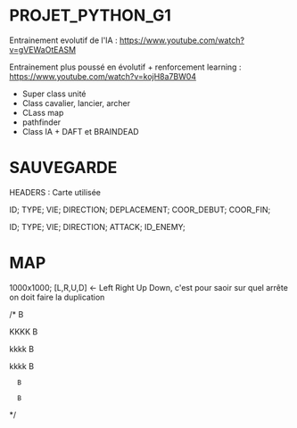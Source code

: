 # PROJET_PYTHON_G1

Entrainement evolutif de l'IA : https://www.youtube.com/watch?v=gVEWaOtEASM

Entrainement plus poussé en évolutif + renforcement learning : https://www.youtube.com/watch?v=kojH8a7BW04



* Super class unité
* Class cavalier, lancier, archer
* CLass map
* pathfinder
* Class IA + DAFT et BRAINDEAD


#  SAUVEGARDE 

HEADERS : Carte utilisée


ID; TYPE; VIE; DIRECTION; DEPLACEMENT; COOR_DEBUT; COOR_FIN;

ID; TYPE; VIE; DIRECTION; ATTACK; ID_ENEMY;

#  MAP 

1000x1000; [L,R,U,D] <- Left Right Up Down, c'est pour saoir sur quel arrête on doit faire la duplication

/*      B
      
KKKK  B

kkkk  B

kkkk  B 

      B
      
      B
*/
